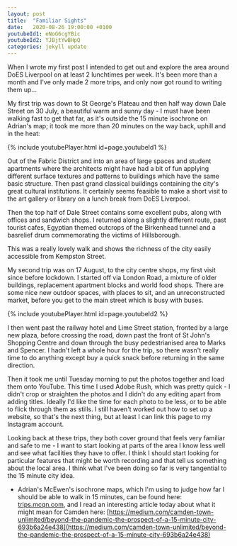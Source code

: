 ```yaml
---
layout: post
title:  "Familiar Sights"
date:   2020-08-26 19:00:00 +0100
youtubeId1: eNoG6cgYBic
youtubeId2: YJBjtYwBHpQ 
categories: jekyll update
---
```


When I wrote my first post I intended to get out and explore the area around DoES Liverpool on at least 2 lunchtimes per week. It's been more than a month and I've only made 2 more trips, and only now got round to writing them up... 

My first trip was down to St George's Plateau and then half way down Dale Street on 30 July, a beautiful warm and sunny day - I must have been walking fast to get that far, as it's outside the 15 minute isochrone on Adrian's map; it took me more than 20 minutes on the way back, uphill and in the heat:

{% include youtubePlayer.html id=page.youtubeId1 %}

Out of the Fabric District and into an area of large spaces and student apartments where the architects might have had a bit of fun applying different surface textures and patterns to buildings which have the same basic structure.
Then past grand classical buildings containing the city's great cultural institutions. It certainly seems feasible to make a short visit to the art gallery or library on a lunch break from DoES Liverpool. 

Then the top half of Dale Street contains some excellent pubs, along with offices and sandwich shops. I returned along a slightly different route, past tourist cafes, Egyptian themed outcrops of the Birkenhead tunnel and a basrelief drum commemorating the victims of Hillsborough.

This was a really lovely walk and shows the richness of the city easily accessible from Kempston Street.

My second trip was on 17 August, to the city centre shops, my first visit since before lockdown. I started off via London Road, a mixture of older buildings, replacement apartment blocks and world food shops. There are some nice new outdoor spaces, with places to sit, and an unreconstructed market, before you get to the main street which is busy with buses.

{% include youtubePlayer.html id=page.youtubeId2 %}

I then went past the railway hotel and Lime Street station, fronted by a large new plaza, before crossing the road, down past the front of St John's Shopping Centre and down through the busy pedestrianised area to Marks and Spencer. I hadn't left a whole hour for the trip, so there wasn't really time to do anything except buy a quick snack before returning in the same direction.

Then it took me until Tuesday morning to put the photos together and load them onto YouTube. This time I used Adobe Rush, which was pretty quick - I didn't crop or straighten the photos and I didn't do any editing apart from adding titles. Ideally I'd like the time for each photo to be less, or to be able to flick through them as stills. I still haven't worked out how to set up a website, so that's the next thing, but at least I can link this page to my Instagram account. 

Looking back at these trips, they both cover ground that feels very familiar and safe to me - I want to start looking at parts of the area I know less well and see what facilities they have to offer. I think I should start looking for particular features that might be worth recording and that tell us something about the local area. I think what I've been doing so far is very tangential to the 15 minute city idea.

* Adrian's McEwen's isochrone maps, which I'm using to judge how far I should be able to walk in 15 minutes, can be found here: [trips.mcqn.com](trips.mcqn.com), and I read an interesting article today about what it might mean for Camden here: [https://medium.com/camden-town-unlimited/beyond-the-pandemic-the-prospect-of-a-15-minute-city-693b6a24e438](https://medium.com/camden-town-unlimited/beyond-the-pandemic-the-prospect-of-a-15-minute-city-693b6a24e438)
